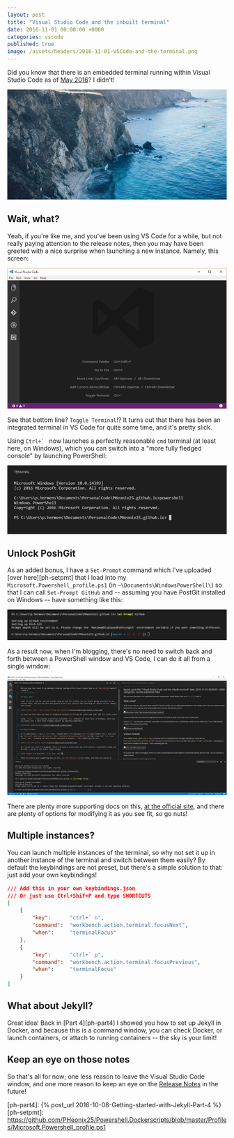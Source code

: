```yaml
---
layout: post
title: "Visual Studio Code and the inbuilt terminal"
date: 2016-11-01 00:00:00 +0000
categories: vscode
published: true
image: /assets/headers/2016-11-01-VSCode-and-the-terminal.png
---
```


Did you know that there is an embedded terminal running within Visual Studio Code as of [May 2016][vs-may16]? I didn't!
<!--description-->
![2016-11-01-VSCode-and-the-terminal](/assets/headers/2016-11-01-VSCode-and-the-terminal.png)

## Wait, what?

Yeah, if you're like me, and you've been using VS Code for a while, but not really paying attention to the release notes, then you may have been greeted with a nice surprise when launching a new instance. Namely, this screen:

[![Whoa there, what's that terminal thing they mention?][img-vs-ls]][img-vs-ls]

See that bottom line? `Toggle Terminal`!? It turns out that there has been an integrated terminal in VS Code for quite some time, and it's pretty slick.

Using ``Ctrl+` `` now launches a perfectly reasonable `cmd` terminal (at least here, on Windows), which you can switch into a "more fully fledged console" by launching PowerShell:

[![Terminal wonderfulness][img-vs-tm]][img-vs-tm]

## Unlock PoshGit

As an added bonus, I have a `Set-Prompt` command which I've uploaded [over here][ph-setpmt] that I load into my `Microsoft.Powershell_profile.ps1` (in `~\Documents\WindowsPowerShell\`) so that I can call `Set-Prompt GitHub` and -- assuming you have PostGit installed on Windows -- have something like this:

[![Ooo, now with pretty colors][img-vs-pg]][img-vs-pg]

As a result now, when I'm blogging, there's no need to switch back and forth between a PowerShell window and VS Code, I can do it all from a single window:

[![Git prompts and Powershell in VS Code, yay!][img-vs-fw]][img-vs-fw]

There are plenty more supporting docs on this, [at the official site][vs-term], and there are plenty of options for modifying it as you see fit, so go nuts!

## Multiple instances?

You can launch multiple instances of the terminal, so why not set it up in another instance of the terminal and switch between them easily? By default the keybindings are not preset, but there's a simple solution to that: just add your own keybindings!

```json
/// Add this in your own keybindings.json
/// Or just use Ctrl+Shif+P and type SHORTCUTS
[
    {
        "key":      "ctrl+` n",
        "command":  "workbench.action.terminal.focusNext",
        "when":     "terminalFocus"
    },
    {
        "key":      "ctrl+` p",
        "command":  "workbench.action.terminal.focusPrevious",
        "when":     "terminalFocus"
    }
]
```

## What about Jekyll?

Great idea! Back in [Part 4][ph-part4] I showed you how to set up Jekyll in Docker, and because this is a command window, you can check Docker, or launch containers, or attach to running containers -- the sky is your limit!

## Keep an eye on those notes

So that's all for now; one less reason to leave the Visual Studio Code window, and one more reason to keep an eye on the [Release Notes][vs-relnts] in the future!

[ph-part4]:  {% post_url 2016-10-08-Getting-started-with-Jekyll-Part-4 %}
[ph-setpmt]: <https://github.com/PHeonix25/Powershell.Dockerscripts/blob/master/Profiles/Microsoft.Powershell_profile.ps1>

[img-vs-ls]: /assets/img/vscode_launch_screen.png
[img-vs-tm]: /assets/img/vscode_terminal.png
[img-vs-pg]: /assets/img/vscode_setprompt.png
[img-vs-fw]: /assets/img/vscode_fullwindow.png

[vs-may16]:  https://code.visualstudio.com/updates/May_2016#_integrated-terminal
[vs-term]:   https://code.visualstudio.com/docs/editor/integrated-terminal
[vs-relnts]: https://code.visualstudio.com/updates/
